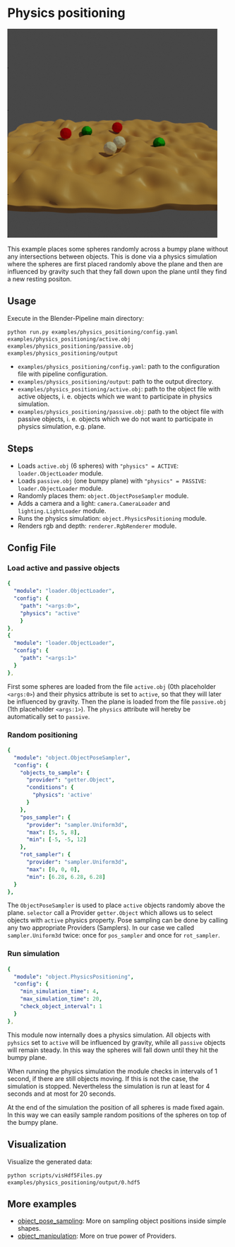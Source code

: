 # Physics positioning

![](rendering.png)

This example places some spheres randomly across a bumpy plane without any intersections between objects.
This is done via a physics simulation where the spheres are first placed randomly above the plane and then are influenced by gravity such that they fall down upon the plane until they find a new resting positon.

## Usage

Execute in the Blender-Pipeline main directory:

```
python run.py examples/physics_positioning/config.yaml examples/physics_positioning/active.obj examples/physics_positioning/passive.obj examples/physics_positioning/output
```

* `examples/physics_positioning/config.yaml`: path to the configuration file with pipeline configuration.
* `examples/physics_positioning/output`: path to the output directory.
* `examples/physics_positioning/active.obj`: path to the object file with active objects, i. e. objects which we want to participate in physics simulation.
* `examples/physics_positioning/passive.obj`: path to the object file with passive objects, i. e. objects which we do not want to participate in physics simulation, e.g. plane.

## Steps

* Loads `active.obj` (6 spheres) with `"physics" = ACTIVE`: `loader.ObjectLoader` module.
* Loads `passive.obj` (one bumpy plane) with `"physics" = PASSIVE`: `loader.ObjectLoader` module.
* Randomly places them: `object.ObjectPoseSampler` module.
* Adds a camera and a light: `camera.CameraLoader` and `lighting.LightLoader` module.
* Runs the physics simulation: `object.PhysicsPositioning` module.
* Renders rgb and depth: `renderer.RgbRenderer` module.

## Config File

### Load active and passive objects

```yaml
{
  "module": "loader.ObjectLoader",
  "config": {
    "path": "<args:0>",
    "physics": "active"
    }
},
{
  "module": "loader.ObjectLoader",
  "config": {
    "path": "<args:1>"
  }
},
 ```

First some spheres are loaded from the file `active.obj` (0th placeholder `<args:0>`) and their physics attribute is set to `active`, so that they will later be influenced by gravity.
Then the plane is loaded from the file `passive.obj` (1th placeholder `<args:1>`). The `physics` attribute will hereby be automatically set to `passive`.

### Random positioning

```yaml
{
  "module": "object.ObjectPoseSampler",
  "config": {
    "objects_to_sample": {
      "provider": "getter.Object",
      "conditions": {
        "physics": 'active'
      }
    },
    "pos_sampler": {
      "provider": "sampler.Uniform3d",
      "max": [5, 5, 8],
      "min": [-5, -5, 12]
    },
    "rot_sampler": {
      "provider": "sampler.Uniform3d",
      "max": [0, 0, 0],
      "min": [6.28, 6.28, 6.28]
  }
},
```

The `ObjectPoseSampler` is used to place `active` objects randomly above the plane. `selector` call a Provider `getter.Object` which allows us to select objects with `active` physics property.
Pose sampling can be done by calling any two appropriate Providers (Samplers). In our case we called `sampler.Uniform3d` twice: once for `pos_sampler` and once for `rot_sampler`.

### Run simulation

```yaml
{
  "module": "object.PhysicsPositioning",
  "config": {
    "min_simulation_time": 4,
    "max_simulation_time": 20,
    "check_object_interval": 1
  }
},
```

This module now internally does a physics simulation. 
All objects with `pyhsics` set to `active` will be influenced by gravity, while all `passive` objects will remain steady.
In this way the spheres will fall down until they hit the bumpy plane.

When running the physics simulation the module checks in intervals of 1 second, if there are still objects moving. If this is not the case, the simulation is stopped.
Nevertheless the simulation is run at least for 4 seconds and at most for 20 seconds.

At the end of the simulation the position of all spheres is made fixed again.
In this way we can easily sample random positions of the spheres on top of the bumpy plane.

## Visualization

Visualize the generated data:

```
python scripts/visHdf5Files.py examples/physics_positioning/output/0.hdf5
```

## More examples

* [object_pose_sampling](../object_pose_sampling): More on sampling object positions inside simple shapes.
* [object_manipulation](../object_manipulation): More on true power of Providers.